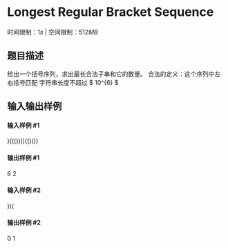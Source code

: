 # Longest Regular Bracket Sequence

时间限制：$1s$ | 空间限制：$512MB$

## 题目描述
给出一个括号序列，求出最长合法子串和它的数量。
合法的定义：这个序列中左右括号匹配
字符串长度不超过 $ 10^{6} $
## 输入输出样例
#### 输入样例 #1
)((())))(()())

#### 输出样例 #1
6 2

#### 输入样例 #2
))(

#### 输出样例 #2
0 1

